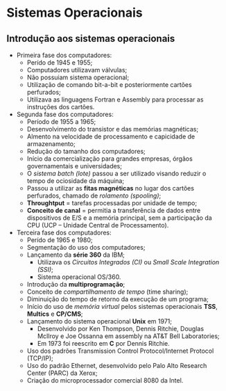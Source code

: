 # Sistemas Operacionais

## Introdução aos sistemas operacionais

- Primeira fase dos computadores:
  - Perído de 1945 e 1955;
  - Computadores utilizavam válvulas;
  - Não possuiam sistema operacional;
  - Utilização de comando bit-a-bit e posteriormente cartões perfurados;
  - Utilizava as linguagens Fortran e Assembly para processar as instruções dos cartões.
- Segunda fase dos computadores:
  - Período de 1955 a 1965;
  - Desenvolvimento do transistor e das memórias magnéticas;
  - Almento na velocidade de processamento e capicidade de armazenamento;
  - Redução do tamanho dos computadores;
  - Início da comercialização para grandes empresas, órgãos governamentais e universidades;
  - O _sistema batch (lote)_ passou a ser utilizado visando reduzir o tempo de ociosidade da máquina;
  - Passou a utilizar as **fitas magnéticas** no lugar dos cartões perfurados, chamado de _rolamento (spooling)_;
  - **Throughtput** = tarefas processadas por unidade de tempo;
  - **Conceito de canal** = permitia a transferência de dados entre dispositivos de E/S e a memória principal, sem a
    participação da CPU (UCP – Unidade Central de Processamento).
- Terceira fase dos computadores:
  - Perído de 1965 e 1980;
  - Segmentação do uso dos computadores;
  - Lançamento da **série 360** da IBM;
    - Utilizava os _Circuitos Integrados (CI)_ ou _Small Scale Integration (SSI)_;
    - Sistema operacional OS/360.
  - Introdução da **multiprogramação**;
  - Conceito de _compartilhamento de tempo_ (time sharing);
  - Diminuição do tempo de retorno da execução de um programa;
  - Início do uso de _memória virtual_ pelos sistemas operacionais **TSS**, **Multics** e **CP/CMS**;
  - Lançamento do sistema operacional **Unix** em 1971;
    - Desenvolvido por Ken Thompson, Dennis Ritchie, Douglas McIlroy e Joe Ossanna em assembly na AT&T Bell Laboratories;
    - Em 1973 foi reescrito em **C** por Dennis Ritchie.
  - Uso dos padrões Transmission Control Protocol/Internet Protocol (TCP/IP);
  - Uso do padrão Ethernet, desenvolvido pelo Palo Alto Research
    Center (PARC) da Xerox;
  - Criação do microprocessador comercial 8080 da Intel.
